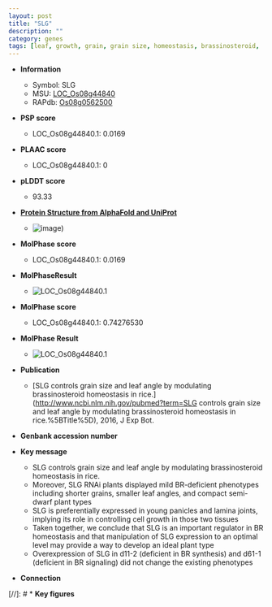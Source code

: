 ```yaml
---
layout: post
title: "SLG"
description: ""
category: genes
tags: [leaf, growth, grain, grain size, homeostasis, brassinosteroid,  BR , Brassinosteroid, BR signaling, lamina, lamina joint, BR homeostasis]
---
```


* **Information**  
    + Symbol: SLG  
    + MSU: [LOC_Os08g44840](http://rice.plantbiology.msu.edu/cgi-bin/ORF_infopage.cgi?orf=LOC_Os08g44840)  
    + RAPdb: [Os08g0562500](http://rapdb.dna.affrc.go.jp/viewer/gbrowse_details/irgsp1?name=Os08g0562500)  

* **PSP score**  
    + LOC_Os08g44840.1: 0.0169 

* **PLAAC score**  
    + LOC_Os08g44840.1: 0 

* **pLDDT score**
    + 93.33

* **[Protein Structure from AlphaFold and UniProt](https://www.uniprot.org/uniprotkb/Q6YYV8/entry#structure)**
    + ![image](https://ricepsp.github.io/images/Q6/AF-Q6YYV8-F1.png))

* **MolPhase score**
    + LOC_Os08g44840.1: 0.0169

* **MolPhaseResult**
    + ![LOC_Os08g44840.1](https://ricepsp.github.io/pictures/LOC_Os08g/LOC_Os08g44840.1.png)

* **MolPhase score**
    + LOC_Os08g44840.1: 0.74276530

* **MolPhase Result**
    + ![LOC_Os08g44840.1](https://304243504.github.io/Pictures/LOC_Os08g/LOC_Os08g44840.1.png)

* **Publication**  
    + [SLG controls grain size and leaf angle by modulating brassinosteroid homeostasis in rice.](http://www.ncbi.nlm.nih.gov/pubmed?term=SLG controls grain size and leaf angle by modulating brassinosteroid homeostasis in rice.%5BTitle%5D), 2016, J Exp Bot.

* **Genbank accession number**  

* **Key message**  
    + SLG controls grain size and leaf angle by modulating brassinosteroid homeostasis in rice.
    + Moreover, SLG RNAi plants displayed mild BR-deficient phenotypes including shorter grains, smaller leaf angles, and compact semi-dwarf plant types
    + SLG is preferentially expressed in young panicles and lamina joints, implying its role in controlling cell growth in those two tissues
    + Taken together, we conclude that SLG is an important regulator in BR homeostasis and that manipulation of SLG expression to an optimal level may provide a way to develop an ideal plant type
    + Overexpression of SLG in d11-2 (deficient in BR synthesis) and d61-1 (deficient in BR signaling) did not change the existing phenotypes

* **Connection**  

[//]: # * **Key figures**  


